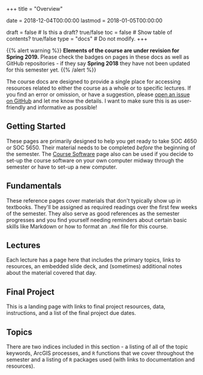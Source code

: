 +++
title = "Overview"

date = 2018-12-04T00:00:00
lastmod = 2018-01-05T00:00:00

draft = false  # Is this a draft? true/false
toc = false  # Show table of contents? true/false
type = "docs"  # Do not modify.
+++

{{% alert warning %}}
**Elements of the course are under revision for Spring 2019.** Please check the badges on pages in these docs as well as GitHub repositories - if they say **Spring 2018** they have not been updated for this semester yet.
{{% /alert %}}

The course docs are designed to provide a single place for accessing resources related to either the course as a whole or to specific lectures. If you find an error or omission, or have a suggestion, please [open an issue on GitHub](https://github.com/slu-soc5650/slu-soc5650.github.io/issues) and let me know the details. I want to make sure this is as user-friendly and informative as possible!

## Getting Started
These pages are primarily designed to help you get ready to take SOC 4650 or SOC 5650. Their material needs to be completed *before* the beginning of the semester. The [Course Software](/docs/course-software) page also can be used if you decide to set-up the course software on your own computer midway through the semester or have to set-up a new computer.

## Fundamentals
These reference pages cover materials that don't typically show up in textbooks. They'll be assigned as required readings over the first few weeks of the semester. They also serve as good references as the semester progresses and you find yourself needing reminders about certain basic skills like Markdown or how to format an `.Rmd` file for this course.

## Lectures
Each lecture has a page here that includes the primary topics, links to resources, an embedded slide deck, and (sometimes) additional notes about the material covered that day.

## Final Project
This is a landing page with links to final project resources, data, instructions, and a list of the final project due dates.

## Topics
There are two indices included in this section - a listing of all of the topic keywords, ArcGIS processes, and `R` functions that we cover throughout the semester and a listing of `R` packages used (with links to documentation and resources).

